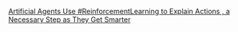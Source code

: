[Artificial Agents Use #ReinforcementLearning to Explain Actions , a Necessary Step as They Get Smarter ](https://qi.tc/qi/91939)